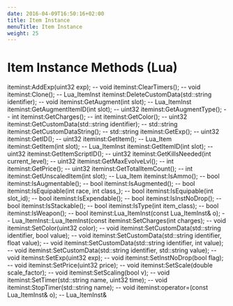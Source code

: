 ```yaml
---
date: 2016-04-09T16:50:16+02:00
title: Item Instance
menuTitle: Item Instance
weight: 25
---
```


# Item Instance Methods \(Lua\)

iteminst:AddExp(uint32 exp); -- void
iteminst:ClearTimers(); -- void
iteminst:Clone(); -- Lua_ItemInst
iteminst:DeleteCustomData(std::string identifier); -- void
iteminst:GetAugment(int slot); -- Lua_ItemInst
iteminst:GetAugmentItemID(int slot); -- uint32
iteminst:GetAugmentType(); -- int
iteminst:GetCharges(); -- int
iteminst:GetColor(); -- uint32
iteminst:GetCustomData(std::string identifier); -- std::string
iteminst:GetCustomDataString(); -- std::string
iteminst:GetExp(); -- uint32
iteminst:GetID(); -- uint32
iteminst:GetItem(); -- Lua_Item
iteminst:GetItem(int slot); -- Lua_ItemInst
iteminst:GetItemID(int slot); -- uint32
iteminst:GetItemScriptID(); -- uint32
iteminst:GetKillsNeeded(int current_level); -- uint32
iteminst:GetMaxEvolveLvl(); -- int
iteminst:GetPrice(); -- uint32
iteminst:GetTotalItemCount(); -- int
iteminst:GetUnscaledItem(int slot); -- Lua_Item
iteminst:IsAmmo(); -- bool
iteminst:IsAugmentable(); -- bool
iteminst:IsAugmented(); -- bool
iteminst:IsEquipable(int race, int class_); -- bool
iteminst:IsEquipable(int slot_id); -- bool
iteminst:IsExpendable(); -- bool
iteminst:IsInstNoDrop(); -- bool
iteminst:IsStackable(); -- bool
iteminst:IsType(int item_class); -- bool
iteminst:IsWeapon(); -- bool
iteminst:Lua_ItemInst(const Lua_ItemInst& o); -- Lua_ItemInst::Lua_ItemInst(const
iteminst:SetCharges(int charges); -- void
iteminst:SetColor(uint32 color); -- void
iteminst:SetCustomData(std::string identifier, bool value); -- void
iteminst:SetCustomData(std::string identifier, float value); -- void
iteminst:SetCustomData(std::string identifier, int value); -- void
iteminst:SetCustomData(std::string identifier, std::string value); -- void
iteminst:SetExp(uint32 exp); -- void
iteminst:SetInstNoDrop(bool flag); -- void
iteminst:SetPrice(uint32 price); -- void
iteminst:SetScale(double scale_factor); -- void
iteminst:SetScaling(bool v); -- void
iteminst:SetTimer(std::string name, uint32 time); -- void
iteminst:StopTimer(std::string name); -- void
iteminst:operator=(const Lua_ItemInst& o); -- Lua_ItemInst&
